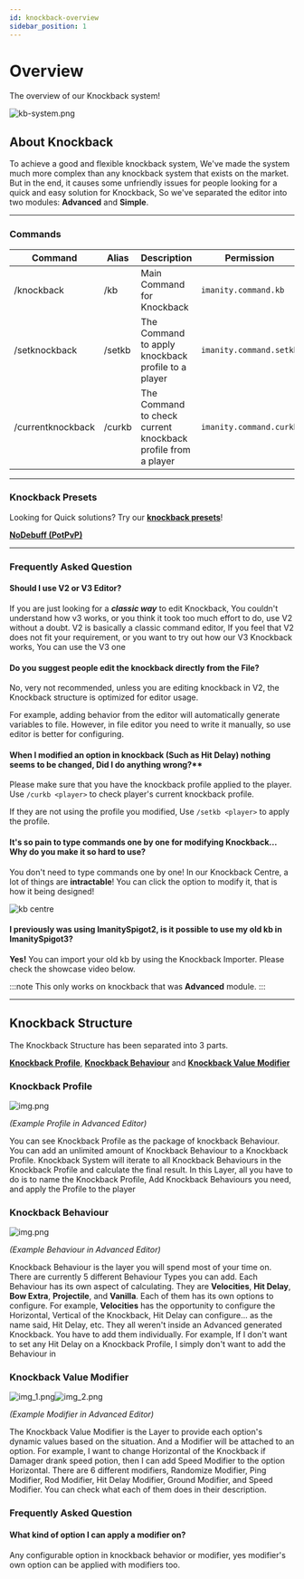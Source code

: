 ```yaml
---
id: knockback-overview
sidebar_position: 1
---
```


# Overview

The overview of our Knockback system!

![kb-system.png](img/kb-system.png)

## About Knockback

To achieve a good and flexible knockback system,
We've made the system much more complex than any knockback system that exists on the market.
But in the end, it causes some unfriendly issues for people looking for a quick and easy solution for Knockback,
So we've separated the editor into two modules: **Advanced** and **Simple**.

---

### Commands

| Command           | Alias  | Description                                                  | Permission              |
|-------------------|--------|--------------------------------------------------------------|-------------------------|
| /knockback        | /kb    | Main Command for Knockback                                   | `imanity.command.kb`    |
| /setknockback     | /setkb | The Command to apply knockback profile to a player           | `imanity.command.setkb` |
| /currentknockback | /curkb | The Command to check current knockback profile from a player | `imanity.command.curkb` |

---

### Knockback Presets

Looking for Quick solutions? Try our [**knockback
presets**](https://imanity.dev/resources/category/2-knockback-configurations/)!

**[NoDebuff (PotPvP)](https://imanity.dev/resources/resource/6-official-imanityspigot3-nodebuff-knockback-profile-set/)**

---

### Frequently Asked Question

#### Should I use V2 or V3 Editor?

If you are just looking for a ***classic way*** to edit Knockback, You couldn't understand how v3 works, or you think it
took too much effort to do, use V2 without a doubt. V2 is basically a classic command editor, If you feel that V2 does
not fit your requirement, or you want to try out how our V3 Knockback works, You can use the V3 one

#### Do you suggest people edit the knockback directly from the File?

No, very not recommended, unless you are editing knockback in V2, the Knockback structure is optimized for editor usage.

For example, adding behavior from the editor will automatically generate variables to file.
However, in file editor you need to write it manually, so use editor is better for configuring.

#### When I modified an option in knockback (Such as Hit Delay) nothing seems to be changed, Did I do anything wrong?**

Please make sure that you have the knockback profile applied to the player. Use `/curkb <player>` to check player's
current knockback profile.

If they are not using the profile you modified, Use `/setkb <player>` to apply the profile.

#### It's so pain to type commands one by one for modifying Knockback... Why do you make it so hard to use?

You don't need to type commands one by one! In our Knockback Centre, a lot of things are **intractable**! You can click
the option to modify it, that is how it being designed!

![kb centre](img/centre.png)

#### I previously was using ImanitySpigot2, is it possible to use my old kb in ImanitySpigot3?

**Yes!** You can import your old kb by using the Knockback Importer. Please check the showcase video below.

:::note
This only works on knockback that was **Advanced** module.
:::

---

## Knockback Structure

The Knockback Structure has been separated into 3 parts.

[**Knockback Profile**](#knockback-profile), [**Knockback Behaviour**](#knockback-behaviour) and [**Knockback Value
Modifier**](#knockback-value-modifier)

### Knockback Profile

![img.png](img/kbprofile.png)

*(Example Profile in Advanced Editor)*

You can see Knockback Profile as the package of knockback Behaviour. You can add an unlimited amount of Knockback
Behaviour to a Knockback Profile. Knockback System will iterate to all Knockback Behaviours in the Knockback Profile and
calculate the final result. In this Layer, all you have to do is to name the Knockback Profile, Add Knockback Behaviours
you need, and apply the Profile to the player

### Knockback Behaviour

![img.png](img/kbbehaviour.png)

*(Example Behaviour in Advanced Editor)*

Knockback Behaviour is the layer you will spend most of your time on. There are currently 5 different Behaviour Types
you can add.
Each Behaviour has its own aspect of calculating.
They are **Velocities**, **Hit Delay**, **Bow Extra**, **Projectile**, and **Vanilla**. Each of them has its own options
to configure.
For example, **Velocities** has the opportunity to configure the Horizontal, Vertical of the Knockback, Hit Delay can
configure...
as the name said, Hit Delay, etc. They all weren't inside an Advanced generated Knockback.
You have to add them individually. For example, If I don't want to set any Hit Delay on a Knockback Profile, I simply
don't want to add the Behaviour in

### Knockback Value Modifier

![img_1.png](img/kbvalue1.png)![img_2.png](img/kbvalue2.png)

*(Example Modifier in Advanced Editor)*

The Knockback Value Modifier is the Layer to provide each option's dynamic values based on the situation. And a Modifier
will be attached to an option. For example, I want to change Horizontal of the Knockback if Damager drank speed potion,
then I can add Speed Modifier to the option Horizontal. There are 6 different modifiers, Randomize Modifier, Ping
Modifier, Rod Modifier, Hit Delay Modifier, Ground Modifier, and Speed Modifier. You can check what each of them does in
their description.

### Frequently Asked Question

#### What kind of option I can apply a modifier on?

Any configurable option in knockback behavior or modifier, yes modifier's own option can be applied with modifiers too.